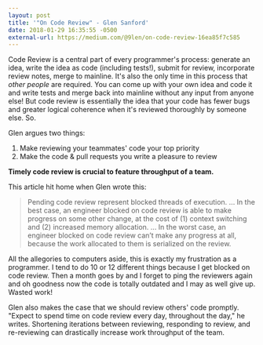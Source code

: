 ```yaml
---
layout: post
title: '"On Code Review" - Glen Sanford'
date: 2018-01-29 16:35:55 -0500
external-url: https://medium.com/@9len/on-code-review-16ea85f7c585
---
```


Code Review is a central part of every programmer's process: generate an
idea, write the idea as code (including tests!), submit for review,
incorporate review notes, merge to mainline. It's also the only time in
this process that _other people_ are required. You can come up with your
own idea and code it and write tests and merge back into mainline without
any input from anyone else! But code review is essentially the idea that
your code has fewer bugs and greater logical coherence when it's reviewed
thoroughly by someone else. So.

Glen argues two things:

1. Make reviewing your teammates' code your top priority
2. Make the code & pull requests you write a pleasure to review

**Timely code review is crucial to feature throughput of a team.**

This article hit home when Glen wrote this:

> Pending code review represent blocked threads of execution.
> ...
> In the best case, an engineer blocked on code review is able to make progress on some other change, at the cost of (1) context switching and (2) increased memory allocation.
> ...
> In the worst case, an engineer blocked on code review can’t make any progress at all, because the work allocated to them is serialized on the review.

All the allegories to computers aside, this is exactly my frustration as a
programmer. I tend to do 10 or 12 different things because I get blocked on
code review. Then a month goes by and I forget to ping the reviewers again
and oh goodness now the code is totally outdated and I may as well give up.
Wasted work!

Glen also makes the case that we should review others' code promptly.
"Expect to spend time on code review every day, throughout the day," he
writes. Shortening iterations between reviewing, responding to review,
and re-reviewing can drastically increase work throughput of the team.
